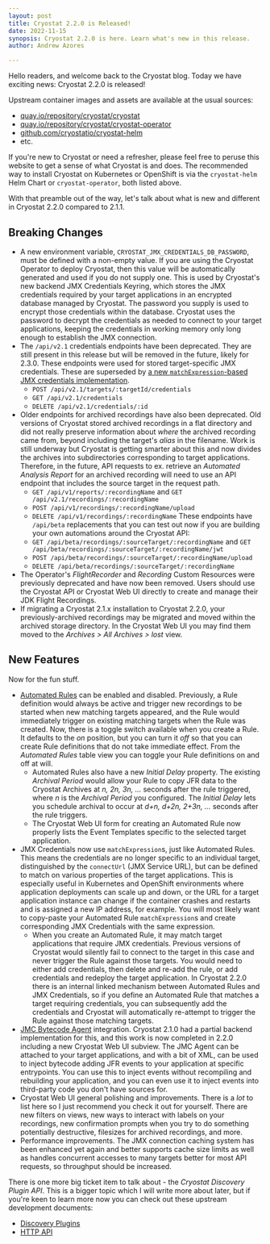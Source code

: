 ```yaml
---
layout: post
title: Cryostat 2.2.0 is Released!
date: 2022-11-15
synopsis: Cryostat 2.2.0 is here. Learn what's new in this release.
author: Andrew Azores

---
```


Hello readers, and welcome back to the Cryostat blog. Today we have exciting news: Cryostat 2.2.0 is released!

Upstream container images and assets are available at the usual sources:
- [quay.io/repository/cryostat/cryostat](https://quay.io/repository/cryostat/cryostat?tab=tags)
- [quay.io/repository/cryostat/cryostat-operator](https://quay.io/repository/cryostat/cryostat-operator?tab=tags)
- [github.com/cryostatio/cryostat-helm](https://github.com/cryostatio/cryostat-helm/tree/cryostat-v2.2)
- etc.

If you're new to Cryostat or need a refresher, please feel free to peruse this website to get a sense of what Cryostat
is and does. The recommended way to install Cryostat on Kubernetes or OpenShift is via the `cryostat-helm` Helm Chart
or `cryostat-operator`, both listed above.

With that preamble out of the way, let's talk about what is new and different in Cryostat 2.2.0 compared to 2.1.1.

## Breaking Changes

- A new environment variable, `CRYOSTAT_JMX_CREDENTIALS_DB_PASSWORD`, must be defined with a non-empty value. If you
are using the Cryostat Operator to deploy Cryostat, then this value will be automatically generated and used if you
do not supply one. This is used by Cryostat's new backend JMX Credentials Keyring, which stores the JMX credentials
required by your target applications in an encrypted database managed by Cryostat. The password you supply is used to
encrypt those credentials within the database. Cryostat uses the password to decrypt the credentials as needed to
connect to your target applications, keeping the credentials in working memory only long enough to establish the JMX
connection.
- The `/api/v2.1` credentials endpoints have been deprecated. They are still present in this release but will be
removed in the future, likely for 2.3.0. These endpoints were used for stored target-specific JMX credentials. These
are superseded by [a new `matchExpression`-based JMX credentials implementation](/guides/#store-jmx-credentials).
    - `POST /api/v2.1/targets/:targetId/credentials`
    - `GET /api/v2.1/credentials`
    - `DELETE /api/v2.1/credentials/:id`
- Older endpoints for archived recordings have also been deprecated. Old versions of Cryostat stored archived
recordings in a flat directory and did not really preserve information about *where* the archived recording came from,
beyond including the target's *alias* in the filename. Work is still underway but Cryostat is getting smarter about
this and now divides the archives into subdirectories corresponding to target applications. Therefore, in the future,
API requests to ex. retrieve an *Automated Analysis Report* for an archived recording will need to use an API endpoint
that includes the source target in the request path.
    - `GET /api/v1/reports/:recordingName` and `GET /api/v2.1/recordings/:recordingName`
    - `POST /api/v1/recordings/:recordingName/upload`
    - `DELETE /api/v1/recordings/:recordingName`
These endpoints have `/api/beta` replacements that you can test out now if you are building your own automations around
the Cryostat API:
    - `GET /api/beta/recordings/:sourceTarget/:recordingName` and `GET /api/beta/recordings/:sourceTarget/:recordingName/jwt`
    - `POST /api/beta/recordings/:sourceTarget/:recordingName/upload`
    - `DELETE /api/beta/recordings/:sourceTarget/:recordingName`
- The Operator's *FlightRecorder* and *Recording* Custom Resources were previously deprecated and have now been
removed. Users should use the Cryostat API or Cryostat Web UI directly to create and manage their JDK Flight
Recordings.
- If migrating a Cryostat 2.1.x installation to Cryostat 2.2.0, your previously-archived recordings may be migrated and
moved within the archived storage directory. In the Cryostat Web UI you may find them moved to the
*Archives > All Archives > lost* view.

## New Features

Now for the fun stuff.

- [Automated Rules](/guides/#create-an-automated-rule) can be enabled and disabled. Previously, a Rule definition would
always be active and trigger new recordings to be started when new matching targets appeared, and the Rule would
immediately trigger on existing matching targets when the Rule was created. Now, there is a toggle switch available
when you create a Rule. It defaults to the *on* position, but you can turn it *off* so that you can create Rule
definitions that do not take immediate effect. From the *Automated Rules* table view you can toggle your Rule
definitions on and off at will.
    - Automated Rules also have a new *Initial Delay* property. The existing *Archival Period* would allow your Rule
    to copy JFR data to the Cryostat Archives at *n, 2n, 3n, ...* seconds after the rule triggered, where *n* is the
    *Archival Period* you configured. The *Initial Delay* lets you schedule archival to occur at *d+n, d+2n, 2+3n, ...*
    seconds after the rule triggers.
    - The Cryostat Web UI form for creating an Automated Rule now properly lists the Event Templates specific to the
    selected target application.
- JMX Credentials now use `matchExpression`s, just like Automated Rules. This means the credentials are no longer
specific to an individual target, distinguished by the `connectUrl` (JMX Service URL), but can be defined to match
on various properties of the target applications. This is especially useful in Kubernetes and OpenShift environments
where application deployments can scale up and down, or the URL for a target application instance can change if the
container crashes and restarts and is assigned a new IP address, for example. You will most likely want to copy-paste
your Automated Rule `matchExpression`s and create corresponding JMX Credentials with the same expression.
    - When you create an Automated Rule, it may match target applications that require JMX credentials. Previous
    versions of Cryostat would silently fail to connect to the target in this case and never trigger the Rule against
    those targets. You would need to either add credentials, then delete and re-add the rule, or add credentials and
    redeploy the target application. In Cryostat 2.2.0 there is an internal linked mechanism between Automated Rules
    and JMX Credentials, so if you define an Automated Rule that matches a target requiring credentials, you can
    subsequently add the credentials and Cryostat will automatically re-attempt to trigger the Rule against those
    matching targets.
- [JMC Bytecode Agent](https://github.com/openjdk/jmc/blob/master/agent/README.md) integration. Cryostat 2.1.0 had
a partial backend implementation for this, and this work is now completed in 2.2.0 including a new Cryostat Web UI
subview. The JMC Agent can be attached to your target applications, and with a bit of XML, can be used to inject
bytecode adding JFR events to your application at specific entrypoints. You can use this to inject events without
recompiling and rebuilding your application, and you can even use it to inject events into third-party code you don't
have sources for.
- Cryostat Web UI general polishing and improvements. There is a *lot* to list here so I just recommend you check it
out for yourself. There are new filters on views, new ways to interact with labels on your recordings, new confirmation
prompts when you try to do something potentially destructive, filesizes for archived recordings, and more.
- Performance improvements. The JMX connection caching system has been enhanced yet again and better supports cache size
limits as well as handles concurrent accesses to many targets better for most API requests, so throughput should be
increased.

There is one more big ticket item to talk about - the *Cryostat Discovery Plugin API*. This is a bigger topic which I
will write more about later, but if you're keen to learn more now you can check out these upstream development
documents:
- [Discovery Plugins](https://github.com/cryostatio/cryostat/blob/cryostat-v2.2/docs/DISCOVERY_PLUGINS.md)
- [HTTP API](https://github.com/cryostatio/cryostat/blob/cryostat-v2.2/docs/HTTP_API.md)
